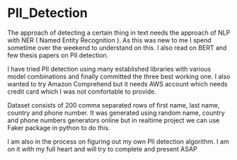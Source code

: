 # PII_Detection

The approach of detecting a certain thing in text needs the approach of NLP with NER ( Named Entity Recognition ).
As this was new to me I spend sometime over the weekend to understand on this. I also read on BERT and few thesis papers on PII detection.

I have tried PII detection using many established libraries with various model combinations and finally committed the three best working one.
I also wanted to try Amazon Comprehend but it needs AWS account which needs credit card which I was not comfortable to provide.

Dataset consists of 200 comma separated rows of first name, last name, country and phone number. It was generated using random name, country and phone numbers generators online but in realtime project we can use Faker package in python to do this. 

I am also in the process on figuring out my own PII detection algorithm. I am on it with my full heart and will try to complete and present ASAP
